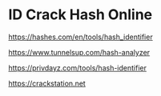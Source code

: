 # ID Crack Hash Online

https://hashes.com/en/tools/hash_identifier

https://www.tunnelsup.com/hash-analyzer

https://privdayz.com/tools/hash-identifier

https://crackstation.net
